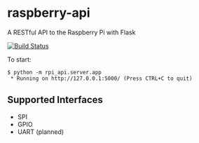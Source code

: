 # raspberry-api
A RESTful API to the Raspberry Pi with Flask

[![Build Status](https://travis-ci.org/uSpike/raspberry-api-server.svg?branch=master)](https://travis-ci.org/uSpike/raspberry-api-server)

To start:
```shell
$ python -m rpi_api.server.app
 * Running on http://127.0.0.1:5000/ (Press CTRL+C to quit)
```

## Supported Interfaces
- SPI
- GPIO
- UART (planned)
